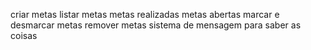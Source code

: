 criar metas
listar metas
    metas realizadas
    metas abertas
marcar e desmarcar metas
remover metas
sistema de mensagem para saber as coisas
